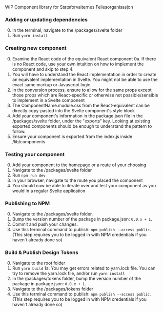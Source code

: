 WIP Component library for Statsforvalternes Fellesorganisasjon

### Adding or updating dependencies

0. In the terminal, navigate to the /packages/svelte folder
1. Run `yarn install`

### Creating new component

0. Examine the React code of the equivalent React component
   0a. If there is no React code, use your own intuition on how to implement the component and skip to step 4.
1. You will have to understand the React implementation in order to create an equivalent implementation in Svelte. You might not be able to use the exact same markup or Javascript logic.
2. In the conversion process, ensure to allow for the same props except those props which are React-specific or otherwise not possible/sensible to implement in a Svelte component
3. The ComponentName.module.css from the React-equivalent can be directly copy-pasted into the Svelte component's style block
4. Add your component's information in the package.json file in the /packages/svelte folder, under the "exports" key. Looking at existing exported components should be enough to understand the pattern to follow.
5. Ensure your component is exported from the index.js inside /lib/components

### Testing your component

0. Add your component to the homepage or a route of your choosing
1. Navigate to the /packages/svelte folder
2. Run `npm run dev`
3. In your browser, navigate to the route you placed the component
4. You should now be able to iterate over and test your component as you would in a regular Svelte application

### Publishing to NPM

0. Navigate to the /packages/svelte folder.
1. Bump the version number of the package in package.json: `0.0.x + 1`.
2. Commit and push your changes.
3. Use this terminal command to publish: `npm publish --access public`. (This step requires you to be logged in with NPM credentials if you haven't already done so)

### Build & Publish Design Tokens

0. Navigate to the root folder
1. Run `yarn build`
   1a. You may get errors related to yarn.lock file. You can try to remove the yarn.lock file, and/or run `yarn install`
2. In the /packages/tokens folder, bump the version number of the package in package.json: `0.0.x + 1`.
3. Navigate to the /packages/tokens folder
4. Use this terminal command to publish: `npm publish --access public`. (This step requires you to be logged in with NPM credentials if you haven't already done so)
